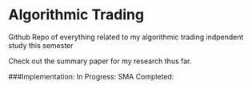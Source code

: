 # Algorithmic Trading
Github Repo of everything related to my algorithmic trading indpendent study this semester 

Check out the summary paper for my research thus far. 

###Implementation:
In Progress: SMA
Completed: 